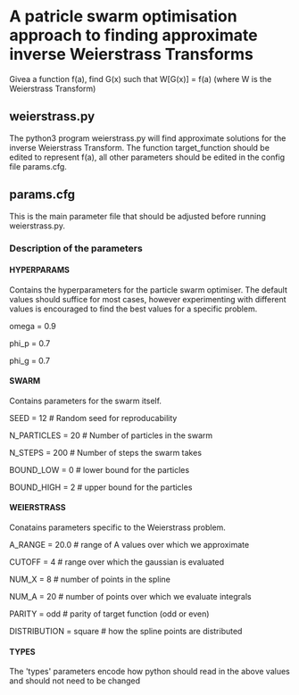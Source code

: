 # A patricle swarm optimisation approach to finding approximate inverse Weierstrass Transforms

Givea a function f(a), find G(x) such that W[G(x)] = f(a) (where W is the Weierstrass Transform)

## weierstrass.py
The python3 program weierstrass.py will find approximate solutions for the inverse Weierstrass Transform.
The function target_function should be edited to represent f(a), all other parameters should be edited in
the config file params.cfg.

## params.cfg
This is the main parameter file that should be adjusted before running weierstrass.py.

### Description of the parameters

#### HYPERPARAMS

Contains the hyperparameters for the particle swarm optimiser. The default values should suffice for most cases,
however experimenting with different values is encouraged to find the best values for a specific problem.

omega = 0.9

phi_p = 0.7

phi_g = 0.7

#### SWARM

Contains parameters for the swarm itself.

SEED = 12 # Random seed for reproducability

N_PARTICLES = 20 # Number of particles in the swarm

N_STEPS = 200  # Number of steps the swarm takes

BOUND_LOW = 0 # lower bound for the particles

BOUND_HIGH = 2 # upper bound for the particles

#### WEIERSTRASS

Conatains parameters specific to the Weierstrass problem.

A_RANGE = 20.0 # range of A values over which we approximate

CUTOFF = 4 # range over which the gaussian is evaluated

NUM_X = 8 # number of points in the spline

NUM_A = 20 # number of points over which we evaluate integrals

PARITY = odd # parity of target function (odd or even)

DISTRIBUTION = square # how the spline points are distributed

#### TYPES
The 'types' parameters encode how python should read in the above values and should not need to be changed 

